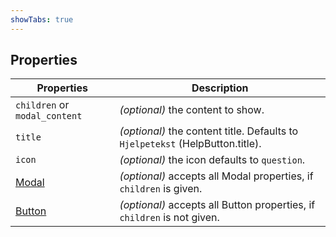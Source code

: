 ```yaml
---
showTabs: true
---
```


## Properties

| Properties                                    | Description                                                                   |
| --------------------------------------------- | ----------------------------------------------------------------------------- |
| `children` or `modal_content`                 | _(optional)_ the content to show.                                             |
| `title`                                       | _(optional)_ the content title. Defaults to `Hjelpetekst` (HelpButton.title). |
| `icon`                                        | _(optional)_ the icon defaults to `question`.                                 |
| [Modal](/uilib/components/modal/properties)   | _(optional)_ accepts all Modal properties, if `children` is given.            |
| [Button](/uilib/components/button/properties) | _(optional)_ accepts all Button properties, if `children` is not given.       |

